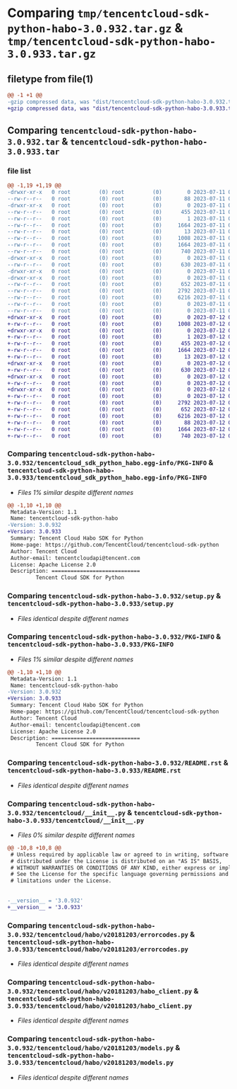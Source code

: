 # Comparing `tmp/tencentcloud-sdk-python-habo-3.0.932.tar.gz` & `tmp/tencentcloud-sdk-python-habo-3.0.933.tar.gz`

## filetype from file(1)

```diff
@@ -1 +1 @@
-gzip compressed data, was "dist/tencentcloud-sdk-python-habo-3.0.932.tar", last modified: Tue Jul 11 00:46:48 2023, max compression
+gzip compressed data, was "dist/tencentcloud-sdk-python-habo-3.0.933.tar", last modified: Wed Jul 12 00:30:49 2023, max compression
```

## Comparing `tencentcloud-sdk-python-habo-3.0.932.tar` & `tencentcloud-sdk-python-habo-3.0.933.tar`

### file list

```diff
@@ -1,19 +1,19 @@
-drwxr-xr-x   0 root         (0) root         (0)        0 2023-07-11 00:46:48.000000 tencentcloud-sdk-python-habo-3.0.932/
--rw-r--r--   0 root         (0) root         (0)       88 2023-07-11 00:46:48.000000 tencentcloud-sdk-python-habo-3.0.932/setup.cfg
-drwxr-xr-x   0 root         (0) root         (0)        0 2023-07-11 00:46:48.000000 tencentcloud-sdk-python-habo-3.0.932/tencentcloud_sdk_python_habo.egg-info/
--rw-r--r--   0 root         (0) root         (0)      455 2023-07-11 00:46:48.000000 tencentcloud-sdk-python-habo-3.0.932/tencentcloud_sdk_python_habo.egg-info/SOURCES.txt
--rw-r--r--   0 root         (0) root         (0)        1 2023-07-11 00:46:48.000000 tencentcloud-sdk-python-habo-3.0.932/tencentcloud_sdk_python_habo.egg-info/dependency_links.txt
--rw-r--r--   0 root         (0) root         (0)     1664 2023-07-11 00:46:48.000000 tencentcloud-sdk-python-habo-3.0.932/tencentcloud_sdk_python_habo.egg-info/PKG-INFO
--rw-r--r--   0 root         (0) root         (0)       13 2023-07-11 00:46:48.000000 tencentcloud-sdk-python-habo-3.0.932/tencentcloud_sdk_python_habo.egg-info/top_level.txt
--rw-r--r--   0 root         (0) root         (0)     1008 2023-07-11 00:46:48.000000 tencentcloud-sdk-python-habo-3.0.932/setup.py
--rw-r--r--   0 root         (0) root         (0)     1664 2023-07-11 00:46:48.000000 tencentcloud-sdk-python-habo-3.0.932/PKG-INFO
--rw-r--r--   0 root         (0) root         (0)      740 2023-07-11 00:46:48.000000 tencentcloud-sdk-python-habo-3.0.932/README.rst
-drwxr-xr-x   0 root         (0) root         (0)        0 2023-07-11 00:46:48.000000 tencentcloud-sdk-python-habo-3.0.932/tencentcloud/
--rw-r--r--   0 root         (0) root         (0)      630 2023-07-11 00:46:48.000000 tencentcloud-sdk-python-habo-3.0.932/tencentcloud/__init__.py
-drwxr-xr-x   0 root         (0) root         (0)        0 2023-07-11 00:46:48.000000 tencentcloud-sdk-python-habo-3.0.932/tencentcloud/habo/
-drwxr-xr-x   0 root         (0) root         (0)        0 2023-07-11 00:46:48.000000 tencentcloud-sdk-python-habo-3.0.932/tencentcloud/habo/v20181203/
--rw-r--r--   0 root         (0) root         (0)      652 2023-07-11 00:46:48.000000 tencentcloud-sdk-python-habo-3.0.932/tencentcloud/habo/v20181203/errorcodes.py
--rw-r--r--   0 root         (0) root         (0)     2792 2023-07-11 00:46:48.000000 tencentcloud-sdk-python-habo-3.0.932/tencentcloud/habo/v20181203/habo_client.py
--rw-r--r--   0 root         (0) root         (0)     6216 2023-07-11 00:46:48.000000 tencentcloud-sdk-python-habo-3.0.932/tencentcloud/habo/v20181203/models.py
--rw-r--r--   0 root         (0) root         (0)        0 2023-07-11 00:46:48.000000 tencentcloud-sdk-python-habo-3.0.932/tencentcloud/habo/v20181203/__init__.py
--rw-r--r--   0 root         (0) root         (0)        0 2023-07-11 00:46:48.000000 tencentcloud-sdk-python-habo-3.0.932/tencentcloud/habo/__init__.py
+drwxr-xr-x   0 root         (0) root         (0)        0 2023-07-12 00:30:49.000000 tencentcloud-sdk-python-habo-3.0.933/
+-rw-r--r--   0 root         (0) root         (0)     1008 2023-07-12 00:30:49.000000 tencentcloud-sdk-python-habo-3.0.933/setup.py
+drwxr-xr-x   0 root         (0) root         (0)        0 2023-07-12 00:30:49.000000 tencentcloud-sdk-python-habo-3.0.933/tencentcloud_sdk_python_habo.egg-info/
+-rw-r--r--   0 root         (0) root         (0)        1 2023-07-12 00:30:49.000000 tencentcloud-sdk-python-habo-3.0.933/tencentcloud_sdk_python_habo.egg-info/dependency_links.txt
+-rw-r--r--   0 root         (0) root         (0)      455 2023-07-12 00:30:49.000000 tencentcloud-sdk-python-habo-3.0.933/tencentcloud_sdk_python_habo.egg-info/SOURCES.txt
+-rw-r--r--   0 root         (0) root         (0)     1664 2023-07-12 00:30:49.000000 tencentcloud-sdk-python-habo-3.0.933/tencentcloud_sdk_python_habo.egg-info/PKG-INFO
+-rw-r--r--   0 root         (0) root         (0)       13 2023-07-12 00:30:49.000000 tencentcloud-sdk-python-habo-3.0.933/tencentcloud_sdk_python_habo.egg-info/top_level.txt
+drwxr-xr-x   0 root         (0) root         (0)        0 2023-07-12 00:30:49.000000 tencentcloud-sdk-python-habo-3.0.933/tencentcloud/
+-rw-r--r--   0 root         (0) root         (0)      630 2023-07-12 00:30:49.000000 tencentcloud-sdk-python-habo-3.0.933/tencentcloud/__init__.py
+drwxr-xr-x   0 root         (0) root         (0)        0 2023-07-12 00:30:49.000000 tencentcloud-sdk-python-habo-3.0.933/tencentcloud/habo/
+-rw-r--r--   0 root         (0) root         (0)        0 2023-07-12 00:30:49.000000 tencentcloud-sdk-python-habo-3.0.933/tencentcloud/habo/__init__.py
+drwxr-xr-x   0 root         (0) root         (0)        0 2023-07-12 00:30:49.000000 tencentcloud-sdk-python-habo-3.0.933/tencentcloud/habo/v20181203/
+-rw-r--r--   0 root         (0) root         (0)        0 2023-07-12 00:30:49.000000 tencentcloud-sdk-python-habo-3.0.933/tencentcloud/habo/v20181203/__init__.py
+-rw-r--r--   0 root         (0) root         (0)     2792 2023-07-12 00:30:49.000000 tencentcloud-sdk-python-habo-3.0.933/tencentcloud/habo/v20181203/habo_client.py
+-rw-r--r--   0 root         (0) root         (0)      652 2023-07-12 00:30:49.000000 tencentcloud-sdk-python-habo-3.0.933/tencentcloud/habo/v20181203/errorcodes.py
+-rw-r--r--   0 root         (0) root         (0)     6216 2023-07-12 00:30:49.000000 tencentcloud-sdk-python-habo-3.0.933/tencentcloud/habo/v20181203/models.py
+-rw-r--r--   0 root         (0) root         (0)       88 2023-07-12 00:30:49.000000 tencentcloud-sdk-python-habo-3.0.933/setup.cfg
+-rw-r--r--   0 root         (0) root         (0)     1664 2023-07-12 00:30:49.000000 tencentcloud-sdk-python-habo-3.0.933/PKG-INFO
+-rw-r--r--   0 root         (0) root         (0)      740 2023-07-12 00:30:49.000000 tencentcloud-sdk-python-habo-3.0.933/README.rst
```

### Comparing `tencentcloud-sdk-python-habo-3.0.932/tencentcloud_sdk_python_habo.egg-info/PKG-INFO` & `tencentcloud-sdk-python-habo-3.0.933/tencentcloud_sdk_python_habo.egg-info/PKG-INFO`

 * *Files 1% similar despite different names*

```diff
@@ -1,10 +1,10 @@
 Metadata-Version: 1.1
 Name: tencentcloud-sdk-python-habo
-Version: 3.0.932
+Version: 3.0.933
 Summary: Tencent Cloud Habo SDK for Python
 Home-page: https://github.com/TencentCloud/tencentcloud-sdk-python
 Author: Tencent Cloud
 Author-email: tencentcloudapi@tencent.com
 License: Apache License 2.0
 Description: ============================
         Tencent Cloud SDK for Python
```

### Comparing `tencentcloud-sdk-python-habo-3.0.932/setup.py` & `tencentcloud-sdk-python-habo-3.0.933/setup.py`

 * *Files identical despite different names*

### Comparing `tencentcloud-sdk-python-habo-3.0.932/PKG-INFO` & `tencentcloud-sdk-python-habo-3.0.933/PKG-INFO`

 * *Files 1% similar despite different names*

```diff
@@ -1,10 +1,10 @@
 Metadata-Version: 1.1
 Name: tencentcloud-sdk-python-habo
-Version: 3.0.932
+Version: 3.0.933
 Summary: Tencent Cloud Habo SDK for Python
 Home-page: https://github.com/TencentCloud/tencentcloud-sdk-python
 Author: Tencent Cloud
 Author-email: tencentcloudapi@tencent.com
 License: Apache License 2.0
 Description: ============================
         Tencent Cloud SDK for Python
```

### Comparing `tencentcloud-sdk-python-habo-3.0.932/README.rst` & `tencentcloud-sdk-python-habo-3.0.933/README.rst`

 * *Files identical despite different names*

### Comparing `tencentcloud-sdk-python-habo-3.0.932/tencentcloud/__init__.py` & `tencentcloud-sdk-python-habo-3.0.933/tencentcloud/__init__.py`

 * *Files 0% similar despite different names*

```diff
@@ -10,8 +10,8 @@
 # Unless required by applicable law or agreed to in writing, software
 # distributed under the License is distributed on an "AS IS" BASIS,
 # WITHOUT WARRANTIES OR CONDITIONS OF ANY KIND, either express or implied.
 # See the License for the specific language governing permissions and
 # limitations under the License.
 
 
-__version__ = '3.0.932'
+__version__ = '3.0.933'
```

### Comparing `tencentcloud-sdk-python-habo-3.0.932/tencentcloud/habo/v20181203/errorcodes.py` & `tencentcloud-sdk-python-habo-3.0.933/tencentcloud/habo/v20181203/errorcodes.py`

 * *Files identical despite different names*

### Comparing `tencentcloud-sdk-python-habo-3.0.932/tencentcloud/habo/v20181203/habo_client.py` & `tencentcloud-sdk-python-habo-3.0.933/tencentcloud/habo/v20181203/habo_client.py`

 * *Files identical despite different names*

### Comparing `tencentcloud-sdk-python-habo-3.0.932/tencentcloud/habo/v20181203/models.py` & `tencentcloud-sdk-python-habo-3.0.933/tencentcloud/habo/v20181203/models.py`

 * *Files identical despite different names*

